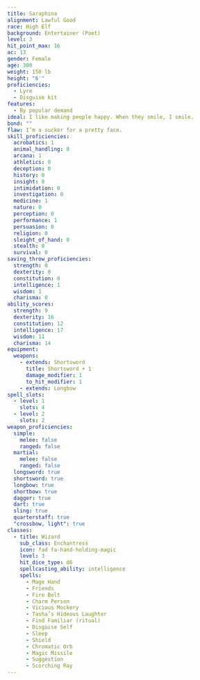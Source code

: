 ```yaml
---
title: Saraphina
alignment: Lawful Good
race: High Elf
background: Entertainer (Poet)
level: 3
hit_point_max: 16
ac: 13
gender: Female
age: 300
weight: 150 lb
height: "6'"
proficiencies:
  - Lyre
  - Disguise kit
features:
  - By popular demand
ideal: I like making people happy. When they smile, I smile.
bond: ""
flaw: I’m a sucker for a pretty face.
skill_proficiencies:
  acrobatics: 1
  animal_handling: 0
  arcana: 1
  athletics: 0
  deception: 0
  history: 0
  insight: 0
  intimidation: 0
  investigation: 0
  medicine: 1
  nature: 0
  perception: 0
  performance: 1
  persuasion: 0
  religion: 0
  sleight_of_hand: 0
  stealth: 0
  survival: 0
saving_throw_proficiencies:
  strength: 0
  dexterity: 0
  constitution: 0
  intelligence: 1
  wisdom: 1
  charisma: 0
ability_scores:
  strength: 9
  dexterity: 16
  constitution: 12
  intelligence: 17
  wisdom: 11
  charisma: 14
equipment:
  weapons:
    - extends: Shortsword
      title: Shortsword + 1
      damage_modifier: 1
      to_hit_modifier: 1
    - extends: Longbow
spell_slots:
  - level: 1
    slots: 4
  - level: 2
    slots: 2
weapon_proficiencies:
  simple:
    melee: false
    ranged: false
  martial:
    melee: false
    ranged: false
  longsword: true
  shortsword: true
  longbow: true
  shortbow: true
  dagger: true
  dart: true
  sling: true
  quarterstaff: true
  "crossbow, light": true
classes:
  - title: Wizard
    sub_class: Enchantress
    icon: fad fa-hand-holding-magic
    level: 3
    hit_dice_type: d6
    spellcasting_ability: intelligence
    spells:
      - Mage Hand
      - Friends
      - Fire Bolt
      - Charm Person
      - Vicious Mockery
      - Tasha’s Hideous Laughter
      - Find Familiar (ritual)
      - Disguise Self
      - Sleep
      - Shield
      - Chromatic Orb
      - Magic Missile
      - Suggestion
      - Scorching Ray
---
```

